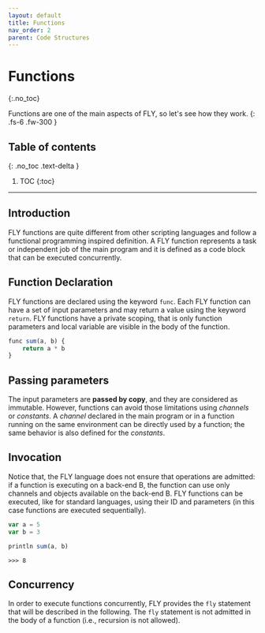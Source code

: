 ```yaml
---
layout: default
title: Functions
nav_order: 2
parent: Code Structures
---
```


# Functions
{:.no_toc}

Functions are one of the main aspects of FLY, so let's see how they work.
{: .fs-6 .fw-300 }

## Table of contents
{: .no_toc .text-delta }

1. TOC
{:toc}

---

## Introduction

FLY functions are quite different from other scripting languages and follow a functional programming inspired definition. A FLY function represents a task or independent job of the main program and it is defined as a code block that can be executed concurrently.

## Function Declaration

FLY functions are declared using the keyword `func`. Each FLY function can have a set of input parameters and may return a value using the keyword `return`. FLY functions have a private scoping, that is only function parameters and local variable are visible in the body of the function. 

```js
func sum(a, b) {
    return a * b
}
```

## Passing parameters

The input parameters are **passed by copy**, and they are considered as immutable. However, functions can avoid those limitations using *channels* or *constants*. A  *channel* declared in the main program or in a function running on the same environment can be directly used by a function; the same behavior is also defined for the *constants*.

## Invocation

Notice that, the FLY language does not ensure that operations are admitted: if a function is executing on a back-end B, the function can use only channels and objects available on the back-end B. FLY functions can be executed, like for standard languages, using their ID and parameters (in this case functions are executed sequentially). 

```js
var a = 5
var b = 3

println sum(a, b)
```
```
>>> 8
```

## Concurrency

In order to execute functions concurrently, FLY provides the `fly` statement that will be described in the following. The `fly` statement is not admitted in the body of a function (i.e., recursion is not allowed).
